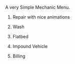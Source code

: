 A very Simple Mechanic Menu.

1. Repair with nice animations

2. Wash

3. Flatbed

4. Impound Vehicle

5. Billing
